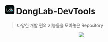 # <img src="https://github.com/DongLab-DevTools/.github/blob/main/blob/main/images/donglab-logo.png" width="30px" height="30px"> DongLab-DevTools

> 다양한 개발 편의 기능들을 모아놓은 Repository

<p align="center">
  <a href="">
    <img src="https://img.shields.io/badge/HomePage-dnd.ac-00D3F2?style=for-the-badge&link=https%3A%2F%2Fwww.empty.com" />
  </a>
</p>
